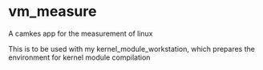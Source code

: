 # vm_measure
A camkes app for the measurement of linux

This is to be used with my kernel_module_workstation,
which prepares the environment for kernel module compilation

